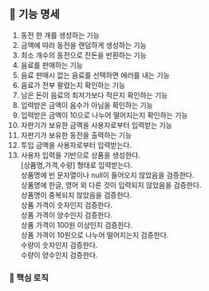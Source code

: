 ## 📝 기능 명세

1. 동전 한 개를 생성하는 기능
2. 금액에 따라 동전을 랜덤하게 생성하는 기능
3. 최소 개수의 동전으로 잔돈을 반환하는 기능
4. 음료를 판매하는 기능
5. 음료 판매시 없는 음료를 선택하면 에러를 내는 기능
6. 음료가 전부 팔렸는지 확인하는 기능
7. 남은 돈이 음료의 최저가보다 적은지 확인하는 기능
8. 입력받은 금액이 음수가 아님을 확인하는 기능
9. 입력받은 금액이 10으로 나누어 떨어지는지 확인하는 기능
10. 자판기가 보유한 금액을 사용자로부터 입력받는 기능
11. 자판기가 보유한 동전을 출력하는 기능
12. 투입 금액을 사용자로부터 입력받는다.
13. 사용자 입력을 기반으로 상품을 생성한다.  
    [상품명,가격,수량] 형태로 입력받는다.  
    상품명에 빈 문자열이나 null이 들어오지 않았음을 검증한다.  
    상품명에 한글, 영어 외 다른 것이 입력되지 않았음을 검증한다.  
    상품명이 중복되지 않았음을 검증한다.  
    상품 가격이 숫자인지 검증한다.  
    상품 가격이 양수인지 검증한다.  
    상품 가격이 100원 이상인지 검증한다.  
    상품 가격이 10원으로 나누어 떨어지는지 검증한다.  
    수량이 숫자인지 검증한다.  
    수량이 양수인지 검증한다.

### 📌 핵심 로직